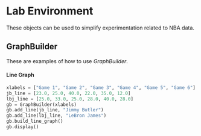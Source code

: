 # Lab Environment

These objects can be used to simplify experimentation related to NBA data.

## GraphBuilder

These are examples of how to use *GraphBuilder*.

#### Line Graph
```python
xlabels = ["Game 1", "Game 2", "Game 3", "Game 4", "Game 5", "Game 6"]
jb_line = [23.0, 25.0, 40.0, 22.0, 35.0, 12.0]
lbj_line = [25.0, 33.0, 25.0, 28.0, 40.0, 28.0]
gb = GraphBuilder(xlabels)
gb.add_line(jb_line, "Jimmy Butler")
gb.add_line(lbj_line, "LeBron James")
gb.build_line_graph()
gb.display()
```
